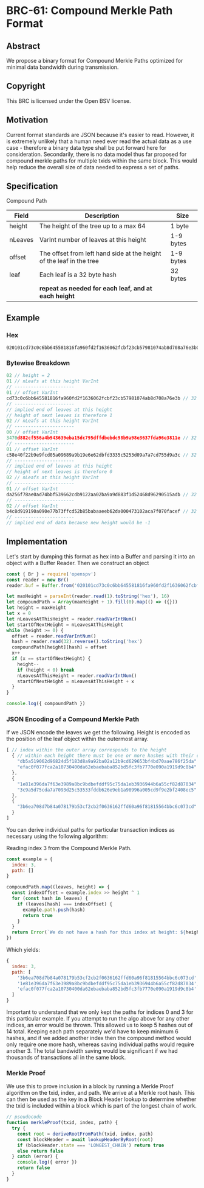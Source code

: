 # BRC-61: Compound Merkle Path Format

## Abstract

We propose a binary format for Compound Merkle Paths optimized for minimal data bandwidth during transmission.

## Copyright

This BRC is licensed under the Open BSV license.

## Motivation

Current format standards are JSON because it's easier to read. However, it is extremely unlikely that a human need ever read the actual data as a use case - therefore a binary data type shall be put forward here for consideration. Secondarily, there is no data model thus far proposed for compound merkle paths for multiple txids within the same block. This would help reduce the overall size of data needed to express a set of paths.

## Specification

Compound Path

| Field                | Description                                                                      |        Size          |
|----------------------|----------------------------------------------------------------------------------|----------------------|
| height               | The height of the tree up to a max 64                                            | 1 byte               |
| nLeaves              | VarInt number of leaves at this height                                           | 1-9 bytes            |
| offset               | The offset from left hand side at the height of the leaf in the tree             | 1-9 bytes            |
| leaf                 | Each leaf is a 32 byte hash                                                      | 32 bytes             |
| | **repeat as needed for each leaf, and at each height** |


## Example

### Hex
```
020101cd73c0c6bb645581816fa960fd2f1636062fcbf23cb57981074ab8d708a76e3b02003470d882cf556a4b943639eba15dc795dffdbebdc98b9a98e3637fda96e3811e01c58e40f22b9e9fcd05a09689a9b19e6e62dbfd3335c5253d09a7a7cd755d9a3c0201da256f78ae0ad74bbf539662cdb9122aa02ba9a9d883f1d52468d96290515adb02b4c8d919190a090e77b73ffcd52b85babaaeeb62da000473102aca7f070facef
```
### Bytewise Breakdown
```javascript
02 // height = 2
01 // nLeafs at this height VarInt
// ----------------------
01 // offset VarInt
cd73c0c6bb645581816fa960fd2f1636062fcbf23cb57981074ab8d708a76e3b // 32 byte hash
// ----------------------
// implied end of leaves at this height
// height of next leaves is therefore 1
02 // nLeafs at this height VarInt
// ----------------------
00 // offset VarInt
3470d882cf556a4b943639eba15dc795dffdbebdc98b9a98e3637fda96e3811e // 32 byte hash
// ----------------------
01 // offset VarInt
c58e40f22b9e9fcd05a09689a9b19e6e62dbfd3335c5253d09a7a7cd755d9a3c // 32 byte hash
// ----------------------
// implied end of leaves at this height
// height of next leaves is therefore 0
02 // nLeafs at this height VarInt
// ----------------------
01 // offset VarInt
da256f78ae0ad74bbf539662cdb9122aa02ba9a9d883f1d52468d96290515adb // 32 byte hash
// ----------------------
02 // offset VarInt
b4c8d919190a090e77b73ffcd52b85babaaeeb62da000473102aca7f070facef // 32 byte hash
// ----------------------
// implied end of data because new height would be -1
```

## Implementation

Let's start by dumping this format as hex into a Buffer and parsing it into an object with a Buffer Reader. Then we construct an object

```javascript
const { Br } = require('openspv')
const reader = new Br()
reader.buf = Buffer.from('020101cd73c0c6bb645581816fa960fd2f1636062fcbf23cb57981074ab8d708a76e3b02003470d882cf556a4b943639eba15dc795dffdbebdc98b9a98e3637fda96e3811e01c58e40f22b9e9fcd05a09689a9b19e6e62dbfd3335c5253d09a7a7cd755d9a3c0201da256f78ae0ad74bbf539662cdb9122aa02ba9a9d883f1d52468d96290515adb02b4c8d919190a090e77b73ffcd52b85babaaeeb62da000473102aca7f070facef', 'hex')

let maxHeight = parseInt(reader.read(1).toString('hex'), 16)
let compoundPath = Array(maxHeight + 1).fill(0).map(() => ({}))
let height = maxHeight
let x = 0
let nLeavesAtThisHeight = reader.readVarIntNum()
let startOfNextHeight = nLeavesAtThisHeight
while (height >= 0) {
  offset = reader.readVarIntNum()
  hash = reader.read(32).reverse().toString('hex')
  compoundPath[height][hash] = offset
  x++
  if (x == startOfNextHeight) {
    height--
    if (height < 0) break
    nLeavesAtThisHeight = reader.readVarIntNum()
    startOfNextHeight = nLeavesAtThisHeight + x
  }
}

console.log({ compoundPath })
```

### JSON Encoding of a Compound Merkle Path

If we JSON encode the leaves we get the following. Height is encoded as the position of the leaf object within the outermost array.

```javascript
[ // index within the outer array corresponds to the height
  { // within each height there must be one or more hashes with their corresponding offsets { [hash]: offset }
    "db5a519062d96824d5f183d8a9a92ba02a12b9cd629653bf4bd70aae786f25da": 1,
    "efac0f077fca2a10730400da62ebaebaba852bd5fc3fb7770e090a1919d9c8b4": 2
  },
  {
    "1e81e396da7f63e3989a8bc9bdbefddf95c75da1eb3936944b6a55cf82d87034": 0, 
    "3c9a5d75cda7a7093d25c53533fddb626e9eb1a98996a005cd9f9e2bf2408ec5": 1
  },
  {
    "3b6ea708d7b84a078179b53cf2cb2f0636162ffd60a96f81815564bbc6c073cd": 1
  }
]
```

You can derive individual paths for particular transaction indices as necessary using the following algorithm:

Reading index 3 from the Compound Merkle Path.
```javascript
const example = {
  index: 3,
  path: []
}

compoundPath.map((leaves, height) => {
  const indexOffset = example.index >> height ^ 1
  for (const hash in leaves) {
    if (leaves[hash] === indexOffset) {
      example.path.push(hash)
      return true
    }
  }
  return Error(`We do not have a hash for this index at height: ${height}`)
})
```

Which yields:
```javascript
{
  index: 3,
  path: [
    '3b6ea708d7b84a078179b53cf2cb2f0636162ffd60a96f81815564bbc6c073cd',
    '1e81e396da7f63e3989a8bc9bdbefddf95c75da1eb3936944b6a55cf82d87034',
    'efac0f077fca2a10730400da62ebaebaba852bd5fc3fb7770e090a1919d9c8b4'
  ]
}
```

Important to understand that we only kept the paths for indices 0 and 3 for this particular example. If you attempt to run the algo above for any other indices, an error would be thrown. This allowed us to keep 5 hashes out of 14 total. Keeping each path separately we'd have to keep minimum 6 hashes, and if we added another index then the compound method would only require one more hash, whereas saving individual paths would require another 3. The total bandwidth saving would be significant if we had thousands of transactions all in the same block.

### Merkle Proof

We use this to prove inclusion in a block by running a Merkle Proof algorithm on the txid, index, and path. We arrive at a Merkle root hash. This can then be used as the key in a Block Header lookup to determine whether the txid is included within a block which is part of the longest chain of work.

```javascript
// pseudocode
function merkleProof(txid, index, path) {
  try {
    const root = deriveRootFromPath(txid, index, path)
    const blockHeader = await lookupHeaderByRoot(root)
    if (blockHeader.state === 'LONGEST_CHAIN') return true
    else return false
  } catch (error) {
    console.log({ error })
    return false
  }
}
```
